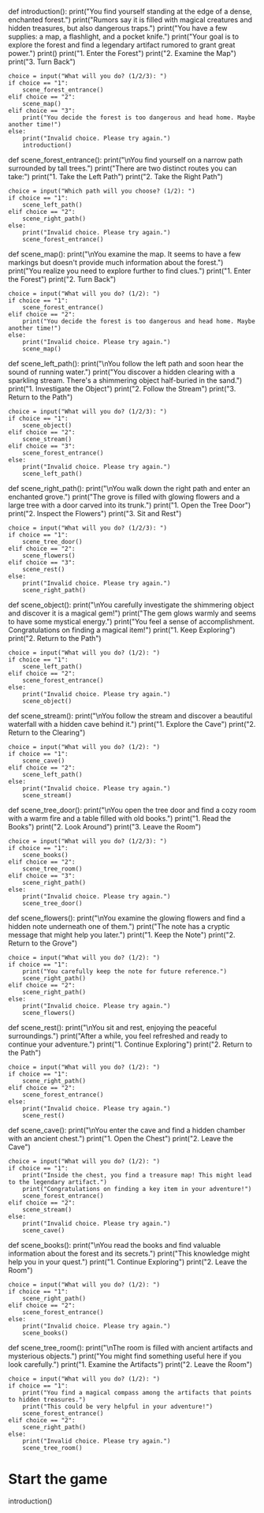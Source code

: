 def introduction():
    print("You find yourself standing at the edge of a dense, enchanted forest.")
    print("Rumors say it is filled with magical creatures and hidden treasures, but also dangerous traps.")
    print("You have a few supplies: a map, a flashlight, and a pocket knife.")
    print("Your goal is to explore the forest and find a legendary artifact rumored to grant great power.")
    print()
    print("1. Enter the Forest")
    print("2. Examine the Map")
    print("3. Turn Back")
    
    choice = input("What will you do? (1/2/3): ")
    if choice == "1":
        scene_forest_entrance()
    elif choice == "2":
        scene_map()
    elif choice == "3":
        print("You decide the forest is too dangerous and head home. Maybe another time!")
    else:
        print("Invalid choice. Please try again.")
        introduction()

def scene_forest_entrance():
    print("\nYou find yourself on a narrow path surrounded by tall trees.")
    print("There are two distinct routes you can take:")
    print("1. Take the Left Path")
    print("2. Take the Right Path")

    choice = input("Which path will you choose? (1/2): ")
    if choice == "1":
        scene_left_path()
    elif choice == "2":
        scene_right_path()
    else:
        print("Invalid choice. Please try again.")
        scene_forest_entrance()

def scene_map():
    print("\nYou examine the map. It seems to have a few markings but doesn't provide much information about the forest.")
    print("You realize you need to explore further to find clues.")
    print("1. Enter the Forest")
    print("2. Turn Back")

    choice = input("What will you do? (1/2): ")
    if choice == "1":
        scene_forest_entrance()
    elif choice == "2":
        print("You decide the forest is too dangerous and head home. Maybe another time!")
    else:
        print("Invalid choice. Please try again.")
        scene_map()

def scene_left_path():
    print("\nYou follow the left path and soon hear the sound of running water.")
    print("You discover a hidden clearing with a sparkling stream. There's a shimmering object half-buried in the sand.")
    print("1. Investigate the Object")
    print("2. Follow the Stream")
    print("3. Return to the Path")

    choice = input("What will you do? (1/2/3): ")
    if choice == "1":
        scene_object()
    elif choice == "2":
        scene_stream()
    elif choice == "3":
        scene_forest_entrance()
    else:
        print("Invalid choice. Please try again.")
        scene_left_path()

def scene_right_path():
    print("\nYou walk down the right path and enter an enchanted grove.")
    print("The grove is filled with glowing flowers and a large tree with a door carved into its trunk.")
    print("1. Open the Tree Door")
    print("2. Inspect the Flowers")
    print("3. Sit and Rest")

    choice = input("What will you do? (1/2/3): ")
    if choice == "1":
        scene_tree_door()
    elif choice == "2":
        scene_flowers()
    elif choice == "3":
        scene_rest()
    else:
        print("Invalid choice. Please try again.")
        scene_right_path()

def scene_object():
    print("\nYou carefully investigate the shimmering object and discover it is a magical gem!")
    print("The gem glows warmly and seems to have some mystical energy.")
    print("You feel a sense of accomplishment. Congratulations on finding a magical item!")
    print("1. Keep Exploring")
    print("2. Return to the Path")

    choice = input("What will you do? (1/2): ")
    if choice == "1":
        scene_left_path()
    elif choice == "2":
        scene_forest_entrance()
    else:
        print("Invalid choice. Please try again.")
        scene_object()

def scene_stream():
    print("\nYou follow the stream and discover a beautiful waterfall with a hidden cave behind it.")
    print("1. Explore the Cave")
    print("2. Return to the Clearing")

    choice = input("What will you do? (1/2): ")
    if choice == "1":
        scene_cave()
    elif choice == "2":
        scene_left_path()
    else:
        print("Invalid choice. Please try again.")
        scene_stream()

def scene_tree_door():
    print("\nYou open the tree door and find a cozy room with a warm fire and a table filled with old books.")
    print("1. Read the Books")
    print("2. Look Around")
    print("3. Leave the Room")

    choice = input("What will you do? (1/2/3): ")
    if choice == "1":
        scene_books()
    elif choice == "2":
        scene_tree_room()
    elif choice == "3":
        scene_right_path()
    else:
        print("Invalid choice. Please try again.")
        scene_tree_door()

def scene_flowers():
    print("\nYou examine the glowing flowers and find a hidden note underneath one of them.")
    print("The note has a cryptic message that might help you later.")
    print("1. Keep the Note")
    print("2. Return to the Grove")

    choice = input("What will you do? (1/2): ")
    if choice == "1":
        print("You carefully keep the note for future reference.")
        scene_right_path()
    elif choice == "2":
        scene_right_path()
    else:
        print("Invalid choice. Please try again.")
        scene_flowers()

def scene_rest():
    print("\nYou sit and rest, enjoying the peaceful surroundings.")
    print("After a while, you feel refreshed and ready to continue your adventure.")
    print("1. Continue Exploring")
    print("2. Return to the Path")

    choice = input("What will you do? (1/2): ")
    if choice == "1":
        scene_right_path()
    elif choice == "2":
        scene_forest_entrance()
    else:
        print("Invalid choice. Please try again.")
        scene_rest()

def scene_cave():
    print("\nYou enter the cave and find a hidden chamber with an ancient chest.")
    print("1. Open the Chest")
    print("2. Leave the Cave")

    choice = input("What will you do? (1/2): ")
    if choice == "1":
        print("Inside the chest, you find a treasure map! This might lead to the legendary artifact.")
        print("Congratulations on finding a key item in your adventure!")
        scene_forest_entrance()
    elif choice == "2":
        scene_stream()
    else:
        print("Invalid choice. Please try again.")
        scene_cave()

def scene_books():
    print("\nYou read the books and find valuable information about the forest and its secrets.")
    print("This knowledge might help you in your quest.")
    print("1. Continue Exploring")
    print("2. Leave the Room")

    choice = input("What will you do? (1/2): ")
    if choice == "1":
        scene_right_path()
    elif choice == "2":
        scene_forest_entrance()
    else:
        print("Invalid choice. Please try again.")
        scene_books()

def scene_tree_room():
    print("\nThe room is filled with ancient artifacts and mysterious objects.")
    print("You might find something useful here if you look carefully.")
    print("1. Examine the Artifacts")
    print("2. Leave the Room")

    choice = input("What will you do? (1/2): ")
    if choice == "1":
        print("You find a magical compass among the artifacts that points to hidden treasures.")
        print("This could be very helpful in your adventure!")
        scene_forest_entrance()
    elif choice == "2":
        scene_right_path()
    else:
        print("Invalid choice. Please try again.")
        scene_tree_room()

# Start the game
introduction()


<!---
sourceHAFP/sourceHAFP is a ✨ special ✨ repository because its `README.md` (this file) appears on your GitHub profile.
You can click the Preview link to take a look at your changes.
--->
